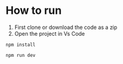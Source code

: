 # How to run 
1) First clone or download the code as a zip
2) Open the project in Vs Code

```
npm install
```
```
npm run dev
```

